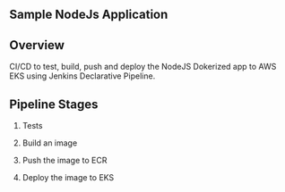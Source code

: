 Sample NodeJs Application
------------------------

## Overview

CI/CD to test, build, push and deploy the NodeJS Dokerized app to AWS EKS using Jenkins Declarative Pipeline.


## Pipeline Stages

1. Tests

2. Build an image

3. Push the image to ECR

4. Deploy the image to EKS


